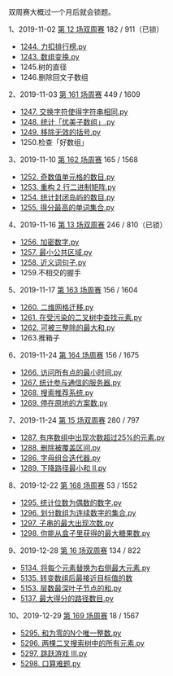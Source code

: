 双周赛大概过一个月后就会锁题。

1、2019-11-02 [第 12 场双周赛](https://leetcode-cn.com/contest/biweekly-contest-12/) 182 / 911（已锁）

  - [1244. 力扣排行榜.py](https://github.com/half-empty/LeetCode/blob/master/1244.%20力扣排行榜.py)
  - [1243. 数组变换.py](https://github.com/half-empty/LeetCode/blob/master/1243.%20数组变换.py)
  - 1245.树的直径
  - 1246.删除回文子数组

2、2019-11-03 [第 161 场周赛](https://leetcode-cn.com/contest/weekly-contest-161/) 449 / 1609

  - [1247. 交换字符使得字符串相同.py](https://github.com/half-empty/LeetCode/blob/master/1247.%20交换字符使得字符串相同.py)
  - [1248. 统计「优美子数组」.py](https://github.com/half-empty/LeetCode/blob/master/1248.%20统计「优美子数组」.py)
  - [1249. 移除无效的括号.py](https://github.com/half-empty/LeetCode/blob/master/1249.%20移除无效的括号.py)
  - 1250.检查「好数组」

3、2019-11-10 [第 162 场周赛](https://leetcode-cn.com/contest/weekly-contest-162/) 165 / 1568

  - [1252. 奇数值单元格的数目.py](https://github.com/half-empty/LeetCode/blob/master/1255.%20奇数值单元格的数目.py)
  - [1253. 重构 2 行二进制矩阵.py](https://github.com/half-empty/LeetCode/blob/master/1256.%20重构%202%20行二进制矩阵.py)
  - [1254. 统计封闭岛屿的数目.py](https://github.com/half-empty/LeetCode/blob/master/1257.%20统计封闭岛屿的数目.py)
  - [1255. 得分最高的单词集合.py](https://github.com/half-empty/LeetCode/blob/master/1258.%20得分最高的单词集合.py)

4、2019-11-16 [第 13 场双周赛](https://leetcode-cn.com/contest/biweekly-contest-13/) 246 / 810（已锁）

  - [1256. 加密数字.py](https://github.com/half-empty/LeetCode/blob/master/1256.%20加密数字.py)
  - [1257. 最小公共区域.py](https://github.com/half-empty/LeetCode/blob/master/1257.%20最小公共区域.py)
  - [1258. 近义词句子.py](https://github.com/half-empty/LeetCode/blob/master/1258.%20近义词句子.py)
  - 1259.不相交的握手

5、2019-11-17 [第 163 场周赛](https://leetcode-cn.com/contest/weekly-contest-163/) 156 / 1604

  - [1260. 二维网格迁移.py](https://github.com/half-empty/LeetCode/blob/master/1260.%20二维网格迁移.py)
  - [1261. 在受污染的二叉树中查找元素.py](https://github.com/half-empty/LeetCode/blob/master/1261.%20在受污染的二叉树中查找元素.py)
  - [1262. 可被三整除的最大和.py](https://github.com/half-empty/LeetCode/blob/master/1262.%20可被三整除的最大和.py)
  - 1263.推箱子

6、2019-11-24 [第 164 场周赛](https://leetcode-cn.com/contest/weekly-contest-164/) 156 / 1675

  - [1266. 访问所有点的最小时间.py](https://github.com/half-empty/LeetCode/blob/master/1266.%20访问所有点的最小时间.py)
  - [1267. 统计参与通信的服务器.py](https://github.com/half-empty/LeetCode/blob/master/1267.%20统计参与通信的服务器.py)
  - [1268. 搜索推荐系统.py](https://github.com/half-empty/LeetCode/blob/master/1268.%20搜索推荐系统.py)
  - [1269. 停在原地的方案数.py](https://github.com/half-empty/LeetCode/blob/master/1269.%20停在原地的方案数.py)

7、2019-11-24 [第 15 场双周赛](https://leetcode-cn.com/contest/biweekly-contest-15/) 280 / 797

  - [1287. 有序数组中出现次数超过25%的元素.py](https://github.com/half-empty/LeetCode/blob/master/1287.%20有序数组中出现次数超过25%25的元素.py)
  - [1288. 删除被覆盖区间.py](https://github.com/half-empty/LeetCode/blob/master/1288.%20删除被覆盖区间.py)
  - [1286. 字母组合迭代器.py](https://github.com/half-empty/LeetCode/blob/master/1286.%20字母组合迭代器.py)
  - [1289. 下降路径最小和 II.py](https://github.com/half-empty/LeetCode/blob/master/1289.%20下降路径最小和%20%20II.py)

8、2019-12-22 [第 168 场周赛](https://leetcode-cn.com/contest/weekly-contest-168/) 53 / 1552

  - [1295. 统计位数为偶数的数字.py](https://github.com/half-empty/LeetCode/blob/master/1295.%20统计位数为偶数的数字.py)
  - [1296. 划分数组为连续数字的集合.py](https://github.com/half-empty/LeetCode/blob/master/1296.%20划分数组为连续数字的集合.py)
  - [1297. 子串的最大出现次数.py](https://github.com/half-empty/LeetCode/blob/master/1297.%20子串的最大出现次数.py)
  - [1298. 你能从盒子里获得的最大糖果数.py](https://github.com/half-empty/LeetCode/blob/master/1298.%20你能从盒子里获得的最大糖果数.py)

9、2019-12-28 [第 16 场双周赛](https://leetcode-cn.com/contest/biweekly-contest-16/) 134 / 822

  - [5134. 将每个元素替换为右侧最大元素.py](https://github.com/half-empty/LeetCode/blob/master/5134.%20将每个元素替换为右侧最大元素.py)
  - [5135. 转变数组后最接近目标值的数](https://github.com/half-empty/LeetCode/blob/master/5135.%20转变数组后最接近目标值的数组和.py)
  - [5153. 层数最深叶子节点的和.py](https://github.com/half-empty/LeetCode/blob/master/5153.%20层数最深叶子节点的和.py)
  - [5137. 最大得分的路径数目.py](https://github.com/half-empty/LeetCode/blob/master/5137.%20最大得分的路径数目.py)

10、2019-12-29 [第 169 场周赛](https://leetcode-cn.com/contest/weekly-contest-169/) 18 / 1567

  - [5295. 和为零的N个唯一整数.py](https://github.com/half-empty/LeetCode/blob/master/5295.%20和为零的N个唯一整数.py)
  - [5296. 两棵二叉搜索树中的所有元素.py](https://github.com/half-empty/LeetCode/blob/master/5296.%20两棵二叉搜索树中的所有元素.py)
  - [5297. 跳跃游戏 III.py](https://github.com/half-empty/LeetCode/blob/master/5297.%20跳跃游戏%20III.py)
  - [5298. 口算难题.py](https://github.com/half-empty/LeetCode/blob/master/5298.%20口算难题.py)
